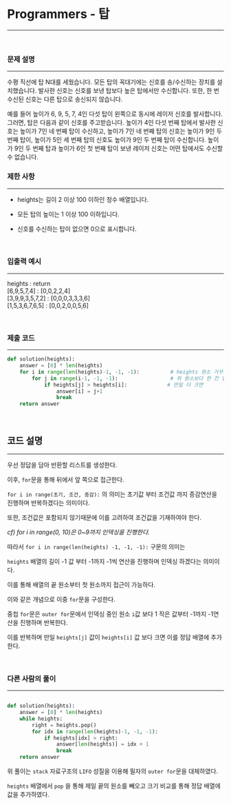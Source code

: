 # Programmers - 탑
---

<br>

### 문제 설명
---

수평 직선에 탑 N대를 세웠습니다. 모든 탑의 꼭대기에는 신호를 송/수신하는 장치를 설치했습니다. 발사한 신호는 신호를 보낸 탑보다 높은 탑에서만 수신합니다. 또한, 한 번 수신된 신호는 다른 탑으로 송신되지 않습니다.

예를 들어 높이가 6, 9, 5, 7, 4인 다섯 탑이 왼쪽으로 동시에 레이저 신호를 발사합니다. 그러면, 탑은 다음과 같이 신호를 주고받습니다. 높이가 4인 다섯 번째 탑에서 발사한 신호는 높이가 7인 네 번째 탑이 수신하고, 높이가 7인 네 번째 탑의 신호는 높이가 9인 두 번째 탑이, 높이가 5인 세 번째 탑의 신호도 높이가 9인 두 번째 탑이 수신합니다. 높이가 9인 두 번째 탑과 높이가 6인 첫 번째 탑이 보낸 레이저 신호는 어떤 탑에서도 수신할 수 없습니다.

### 제한 사항
---
- heights는 길이 2 이상 100 이하인 정수 배열입니다.

- 모든 탑의 높이는 1 이상 100 이하입니다.

- 신호를 수신하는 탑이 없으면 0으로 표시합니다.

<br>

### 입출력 예시
---
heights : return<br>
[6,9,5,7,4] :	[0,0,2,2,4]<br>
[3,9,9,3,5,7,2] :	[0,0,0,3,3,3,6]<br>
[1,5,3,6,7,6,5] :	[0,0,2,0,0,5,6]

<br>

### 제출 코드
---
```python
def solution(heights):
    answer = [0] * len(heights)
    for i in range(len(heights)-1, -1, -1):          # heights 원소 거꾸로 순회
        for j in range(i-1, -1, -1):                 # 위 원소보다 한 칸 앞서있는 원소부터 거꾸로 순회
            if heights[j] > heights[i]:             # 만일 더 크면
                answer[i] = j+1
                break
    return answer
```

<br>

## 코드 설명
---

우선 정답을 담아 반환할 리스트를 생성한다.

이후, `for`문을 통해 뒤에서 앞 쪽으로 접근한다.

`for i in range(초기, 조건, 증감):` 의 의미는 초기값 부터 조건값 까지 증감연산을 진행하며 반복하겠다는 의미이다.

또한, 조건값은 포함되지 않기때문에 이를 고려하여 조건값을 기재하여야 한다.

_cf) for i in range(0, 10)은 0~9까지 인덱싱을 진행한다._

따라서 `for i in range(len(heights) -1, -1, -1):` 구문의 의미는

`heights` 배열의 길이 -1 값 부터 -1까지 -1씩 연산을 진행하며 인덱싱 하겠다는 의미이다.

이를 통해 배열의 끝 원소부터 첫 원소까지 접근이 가능하다.

이와 같은 개념으로 이중 `for`문을 구성한다.

중첩 `for`문은 `outer for`문에서 인덱싱 중인 원소 `i`값 보다 1 작은 값부터 -1까지 -1연산을 진행하며 반복한다.

이를 반복하며 만일 `heights[j]` 값이 `heights[i]` 값 보다 크면 이를 정답 배열에 추가한다.

<br>

### 다른 사람의 풀이
---
```python

def solution(heights):
    answer = [0] * len(heights)
    while heights:
        right = heights.pop()
        for idx in range(len(heights)-1, -1, -1):
            if heights[idx] > right:
                answer[len(heights)] = idx + 1
                break
    return answer
```

위 풀이는 `stack` 자료구조의 `LIFO` 성질을 이용해 필자의 `outer for`문을 대체하였다.

`heights` 배열에서 `pop` 을 통해 제일 끝의 원소를 빼오고 크기 비교를 통해 정답 배열에 값을 추가하였다.

<br>

